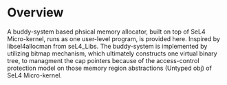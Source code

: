 
# Overview

A buddy-system based phsical memory allocator, built on top of SeL4 Micro-kernel, runs as one user-level
program, is provided here. Inspired by libsel4allocman from seL4_Libs. The buddy-system is implemented
by utilizing bitmap mechanism, which ultimately constructs one virtual binary tree, to managment the cap
pointers because of the access-control protection model on those memory region abstractions (Untyped obj)
of SeL4 Micro-kernel.

